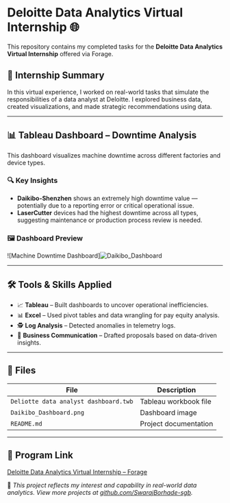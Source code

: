 # Deloitte Data Analytics Virtual Internship 🌐

This repository contains my completed tasks for the **Deloitte Data Analytics Virtual Internship** offered via Forage.

## 📘 Internship Summary

In this virtual experience, I worked on real-world tasks that simulate the responsibilities of a data analyst at Deloitte. I explored business data, created visualizations, and made strategic recommendations using data.

---

## 📊 Tableau Dashboard – Downtime Analysis

This dashboard visualizes machine downtime across different factories and device types.

### 🔍 Key Insights

- **Daikibo-Shenzhen** shows an extremely high downtime value — potentially due to a reporting error or critical operational issue.
- **LaserCutter** devices had the highest downtime across all types, suggesting maintenance or production process review is needed.

### 🖼️ Dashboard Preview

![Machine Downtime Dashboard]![Daikibo_Dashboard](https://github.com/user-attachments/assets/08bad014-2abb-4a87-9649-c0175287e24c)

---

## 🛠️ Tools & Skills Applied

- 📈 **Tableau** – Built dashboards to uncover operational inefficiencies.
- 📊 **Excel** – Used pivot tables and data wrangling for pay equity analysis.
- 🕵️ **Log Analysis** – Detected anomalies in telemetry logs.
- 📝 **Business Communication** – Drafted proposals based on data-driven insights.

---

## 📂 Files

| File | Description |
|------|-------------|
| `Deliotte data analyst dashboard.twb` | Tableau workbook file |
| `Daikibo_Dashboard.png` | Dashboard image |
| `README.md` | Project documentation |

---

## 🔗 Program Link

[Deloitte Data Analytics Virtual Internship – Forage](https://www.theforage.com/virtual-internships/prototype/deloitte/5nXwKzDcTqGvnKz2j)

📌 _This project reflects my interest and capability in real-world data analytics. View more projects at [github.com/SwarajBorhade-sgb](https://github.com/SwarajBorhade-sgb)._

